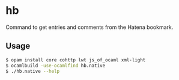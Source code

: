 # hb

Command to get entries and comments from the Hatena bookmark.

## Usage

```sh
$ opam install core cohttp lwt js_of_ocaml xml-light
$ ocamlbuild -use-ocamlfind hb.native
$ ./hb.native --help
```
